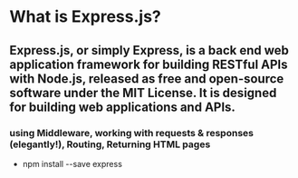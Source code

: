 # What is Express.js?

## Express.js, or simply Express, is a back end web application framework for building RESTful APIs with Node.js, released as free and open-source software under the MIT License. It is designed for building web applications and APIs.

### using Middleware, working with requests & responses (elegantly!), Routing, Returning HTML pages

- npm install --save express
